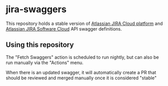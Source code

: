 # jira-swaggers

This repository holds a stable version of [Atlassian JIRA Cloud platform](https://developer.atlassian.com/cloud/jira/platform/rest/v3/) and [Atlassian JIRA Software Cloud](https://developer.atlassian.com/cloud/jira/software/rest) API swagger definitions. 

## Using this repository
The "Fetch Swaggers" action is scheduled to run nightly, but can also be run manually via the "Actions" menu.

When there is an updated swagger, it will automatically create a PR that should be reviewed and merged manually once it is considered "stable"
